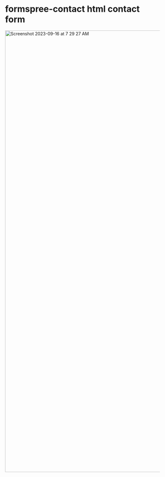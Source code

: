 # formspree-contact  html contact form
<img width="1440" alt="Screenshot 2023-09-16 at 7 29 27 AM" src="https://github.com/sudo-self/formspree-contact/assets/119916323/cf823d12-a294-454f-b86d-8124b17aaf0f">

